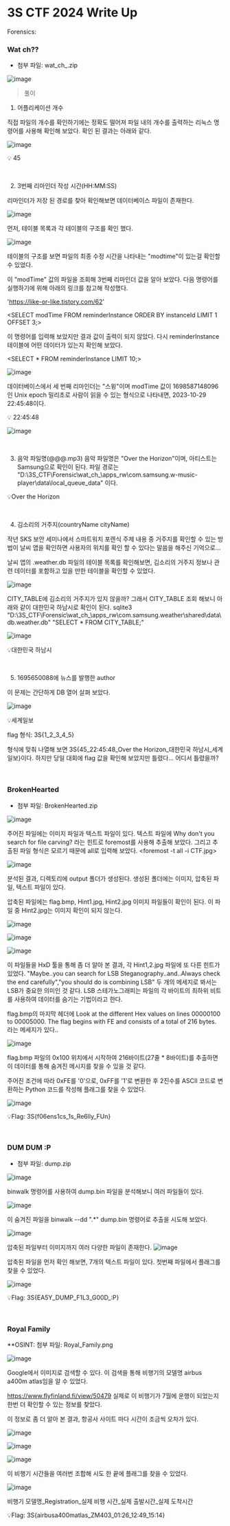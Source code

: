 # 3S CTF 2024 Write Up
Forensics:
<br>
### Wat ch??
- 첨부 파일: wat_ch_.zip

![image](https://github.com/user-attachments/assets/198a2a1e-dc27-49d0-b04a-74405c011388)

> 풀이

1. 어플리케이션 개수

직접 파일의 개수를 확인하기에는 정확도 떨어져 파일 내의 개수를 출력하는 리눅스 명령어를 사용해 확인해 보았다. 
확인 된 결과는 아래와 같다. 

![image](https://github.com/user-attachments/assets/d08cfcfb-47a4-4319-8412-b7504605a79f)

💡 45

<br>

2. 3번째 리마인더 작성 시간(HH:MM:SS)

리마인더가 저장 된 경로를 찾아 확인해보면 데이터베이스 파일이 존재한다.

![image](https://github.com/user-attachments/assets/55cf69d2-78b2-482e-b18f-a7e2c63cf94c)

먼저, 테이블 목록과 각 테이블의 구조를 확인 했다. 

![image](https://github.com/user-attachments/assets/47f4aabd-c8ba-4009-8d9c-364b928afc6a)

테이블의 구조를 보면 파일의 최종 수정 시간을 나타내는 "modtime"이 있는걸 확인할 수 있었다. 

이 "modTime" 값의 파일을 조회해 3번째 리마인더 값을 알아 보았다. 다음 명령어를 실행하기에 위해 아래의 링크를 참고해 작성했다.

'https://like-or-like.tistory.com/62'

<SELECT modTime FROM reminderInstance ORDER BY instanceId LIMIT 1 OFFSET 3;>

이 명령어를 입력해 보았지만 결과 값이 출력이 되지 않았다. 다시 reminderInstance 테이블에 어떤 데이터가 있는지 확인해 보았다.

<SELECT * FROM reminderInstance LIMIT 10;> 

![image](https://github.com/user-attachments/assets/ac0259de-bd04-4e1b-b1b1-d54c416d5b13)

데이터베이스에서 세 번째 리마인더는 "스윙"이며 modTime 값이 1698587148096인 Unix epoch 밀리초로 사람이 읽을 수 있는 형식으로
나타내면, 2023-10-29 22:45:48이다.

💡 22:45:48

![image](https://github.com/user-attachments/assets/c88af6c9-4995-43e0-b0a9-e375141cbc62)

<br>

3. 음악 파일명(@@@.mp3)
음악 파일명은 "Over the Horizon"이며, 아티스트는 Samsung으로 확인이 된다.
파일 경로는 "D:\3S_CTF\Forensic\wat_ch_\apps_rw\com.samsung.w-music-player\data\local_queue_data" 이다.

💡Over the Horizon

<br>

4. 김소리의 거주지(countryName cityName)

작년 SKS 보안 세미나에서 스마트워치 포렌식 주제 내용 중 거주지를 확인할 수 있는 방법이 날씨 앱을 확인하면 사용자의 위치를 확인 할 수 있다는 말씀을 해주신 기억으로...

날씨 앱의 .weather.db 파일의 테이블 목록를 확인해보면, 김소리의 거주지 정보나 관련 데이터를 포함하고 있을 만한 테이블을 확인할 수 있었다.

![image](https://github.com/user-attachments/assets/9c68b93e-b4a4-4db6-affb-1039e9dfc021)

CITY_TABLE에 김소리의 거주지가 있지 않을까? 그래서 CITY_TABLE 조회 해보니 아래와 같이 대한민국 하남시로 확인이 된다.
sqlite3 "D:\3S_CTF\Forensic\wat_ch_\apps_rw\com.samsung.weather\shared\data\db\.weather.db" "SELECT * FROM CITY_TABLE;"

![image](https://github.com/user-attachments/assets/867a4438-422b-4f5c-b7cf-78226a649b7c)

💡대한민국 하남시

<br>

5. 1695650088에 뉴스를 발행한 author

이 문제는 간단하게 DB 열어 살펴 보았다. 

![image](https://github.com/user-attachments/assets/115c3542-f752-48cb-99b9-d59a5d87995a)

💡세계일보

flag 형식: 3S{1_2_3_4_5}

형식에 맞춰 나열해 보면 3S{45_22:45:48_Over the Horizon_대한민국 하남시_세계일보}이다. 
하지만 당일 대회에 flag 값을 확인해 보았지만 틀렸다... 어디서 틀렸을까? 

<br>

###  BrokenHearted
- 첨부 파일: BrokenHearted.zip
  
![image](https://github.com/user-attachments/assets/2b1e7d18-c521-4fc2-bddc-8ae0bc3dc863)

주어진 파일에는 이미지 파일과 텍스트 파일이 있다. 텍스트 파일에 Why don't you search for file carving? 라는 힌트로 
foremost를 사용해 추출해 보았다. 그리고 추출된 파일 형식은 모르기 때문에 all로 입력해 보았다. 
<foremost -t all -i CTF.jpg>

![image](https://github.com/user-attachments/assets/a204afd4-e236-4ea5-83f5-4fef8d2185b6)

분석된 결과, 디렉토리에 output 폴더가 생성된다. 생성된 폴더에는 이미지, 압축된 파일, 텍스트 파일이 있다.

압축된 파일에는 flag.bmp, Hint1.jpg, Hint2.jpg 이미지 파일들이 확인이 된다. 이 파일 중 Hint2.jpg는 이미지 확인이 되지 않는다. 

![image](https://github.com/user-attachments/assets/4bff8c7a-a386-4832-8c54-fd08c943dbb6)

![image](https://github.com/user-attachments/assets/b1aca4c4-4b00-4897-96b9-1804ba20899b)

![image](https://github.com/user-attachments/assets/020b01f4-cb24-4e17-8e02-af2d5742ab0a)

이 파일들을 HxD 툴을 통해 좀 더 알아 본 결과, 각 Hint1,2.jpg 파일에 또 다른 힌트가 있었다. "Maybe..you can search for LSB Steganography..and..Always check the end carefully","you should do is combining LSB"
두 개의 메세지로 봐서는 LSB가 중요한 의미인 것 같다. LSB 스테가노그래피는 파일의 각 바이트의 최하위 비트를 사용하여 데이터를 숨기는 기법이라고 한다. 

flag.bmp의 마지막 헤더에 Look at the different Hex values on lines 00000100 to 00005000. The flag begins with FE and consists of a total of 216 bytes. 라는 메세지가 있다..

![image](https://github.com/user-attachments/assets/e56fb982-9e68-4c35-a066-d158999aeafa)

flag.bmp 파일의 0x100 위치에서 시작하여 216바이트(27줄 * 8바이트)를 추출하면 이 데이터를 통해 숨겨진 메시지를 찾을 수 있을 것 같다.

주어진 조건에 따라 0xFE를 '0'으로, 0xFF를 '1'로 변환한 후 2진수를 ASCII 코드로 변환하는 Python 코드를 작성해 플래그를 찾을 수 있었다. 

![image](https://github.com/user-attachments/assets/7d36d280-0fe4-4e29-91c4-a86312edc53c)

💡Flag: 3S{f06ens1cs_1s_Re6lly_FUn}

<br>

###  DUM DUM :P

- 첨부 파일: dump.zip

![image](https://github.com/user-attachments/assets/d9b499b4-20d6-4b1c-9764-b63981dcf1c0)

binwalk 명령어를 사용하여 dump.bin 파일을 분석해보니 여러 파일들이 있다. 

![image](https://github.com/user-attachments/assets/f5f2ebd0-b922-44f1-a956-f15188049f3c)

이 숨겨진 파일을 binwalk --dd ".*" dump.bin 명령어로 추출을 시도해 보았다.  

![image](https://github.com/user-attachments/assets/f534d8e6-ba66-401c-a128-3bacded0004f)

압축된 파일부터 이미지까지 여러 다양한 파일이 존재한다.
![image](https://github.com/user-attachments/assets/4b3a6b04-d4ee-4e5f-886f-fa5152fdcc54)

압축된 파일을 먼저 확인 해보면, 7개의 텍스트 파일이 있다. 첫번째 파일에서 플래그를 찾을 수 있었다.

![image](https://github.com/user-attachments/assets/d47c2d44-9b43-462c-bc85-99f79f2f453f)

💡Flag: 3S{EA5Y_DUMP_F1L3_G00D_:P}

<br>

### Royal Family
**OSINT:
첨부 파일: Royal_Family.png

![image](https://github.com/user-attachments/assets/07424657-9e1a-445c-b87d-33fa3ca6fab4)

Google에서 이미지로 검색할 수 있다. 이 검색을 통해 비행기의 모델명 airbus a400m atlas임을 알 수 있었다. 

https://www.flyfinland.fi/view/50479 실제로 이 비행기가 7월에 운행이 되었는지 한번 더 확인할 수 있는 정보를 찾았다. 

이 정보로 좀 더 알아 본 결과, 항공사 사이트 마다 시간이 조금씩 오차가 있다.

![image](https://github.com/user-attachments/assets/c807597f-7c29-4d40-aba9-5bf53aa36d3d)

![image](https://github.com/user-attachments/assets/fdb69d68-00eb-4710-afdc-c538cb0266a6)

![image](https://github.com/user-attachments/assets/36a56c7f-e325-49ae-b9d1-aef57e379f93)

이 비행기 시간들을 여러번 조합해 시도 한 끝에 플래그를 찾을 수 있었다. 

![image](https://github.com/user-attachments/assets/bbcfb450-ae59-4800-8257-acbae5fe27c3)

비행기 모델명_Registration_실제 비행 시간_실제 출발시간_실제 도착시간 

💡Flag: 3S{airbusa400matlas_ZM403_01:26_12:49_15:14}








 
